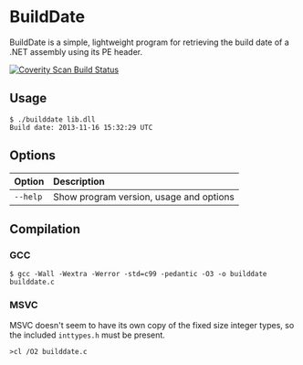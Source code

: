 # BuildDate

BuildDate is a simple, lightweight program for retrieving the build date of a .NET assembly using its PE header.

<a href="https://scan.coverity.com/projects/2107">
	<img alt="Coverity Scan Build Status" src="https://scan.coverity.com/projects/2107/badge.svg" />
</a>

## Usage

	$ ./builddate lib.dll
	Build date: 2013-11-16 15:32:29 UTC

## Options

Option | Description
:--- |:---
`--help` | Show program version, usage and options

## Compilation

### GCC

	$ gcc -Wall -Wextra -Werror -std=c99 -pedantic -O3 -o builddate builddate.c

### MSVC

MSVC doesn't seem to have its own copy of the fixed size integer types, so the included `inttypes.h` must be present.

	>cl /O2 builddate.c
